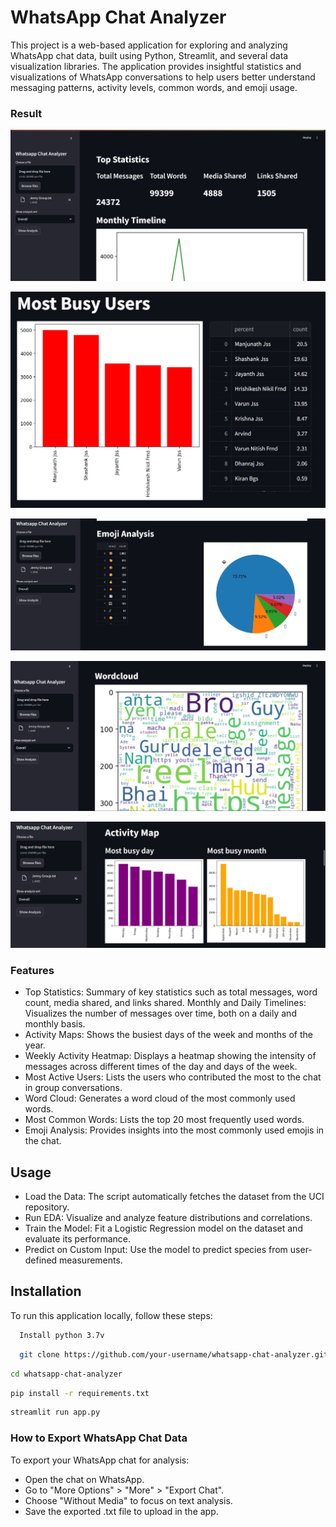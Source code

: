# WhatsApp Chat Analyzer

This project is a web-based application for exploring and analyzing WhatsApp chat data, built using Python, Streamlit, and several data visualization libraries. The application provides insightful statistics and visualizations of WhatsApp conversations to help users better understand messaging patterns, activity levels, common words, and emoji usage.

### Result
![alt text](https://github.com/Aravindraprasad/EDA-WhatsApp/blob/main/screenshots/1.jpg)

![alt text](https://github.com/Aravindraprasad/EDA-WhatsApp/blob/main/screenshots/2.jpg)

![alt text](https://github.com/Aravindraprasad/EDA-WhatsApp/blob/main/screenshots/3.jpg)

![alt text](https://github.com/Aravindraprasad/EDA-WhatsApp/blob/main/screenshots/4.jpg)

![alt text](https://github.com/Aravindraprasad/EDA-WhatsApp/blob/main/screenshots/5.jpg)


### Features

- Top Statistics: Summary of key statistics such as total messages, word count, media shared, and links shared.
Monthly and Daily Timelines: Visualizes the number of messages over time, both on a daily and monthly basis.
- Activity Maps: Shows the busiest days of the week and months of the year.
- Weekly Activity Heatmap: Displays a heatmap showing the intensity of messages across different times of the day and days of the week.
- Most Active Users: Lists the users who contributed the most to the chat in group conversations.
- Word Cloud: Generates a word cloud of the most commonly used words.
-  Most Common Words: Lists the top 20 most frequently used words.
- Emoji Analysis: Provides insights into the most commonly used emojis in the chat.

## Usage

- Load the Data: The script automatically fetches the dataset from the UCI repository.
- Run EDA: Visualize and analyze feature distributions and correlations.
- Train the Model: Fit a Logistic Regression model on the dataset and evaluate its performance.
- Predict on Custom Input: Use the model to predict species from user-defined measurements.



## Installation

To run this application locally, follow these steps:

```bash
  Install python 3.7v
```

```bash
  git clone https://github.com/your-username/whatsapp-chat-analyzer.git
```

```bash
cd whatsapp-chat-analyzer
```

```bash
pip install -r requirements.txt

```

```bash
streamlit run app.py

``` 

### How to Export WhatsApp Chat Data
To export your WhatsApp chat for analysis:

- Open the chat on WhatsApp.
- Go to "More Options" > "More" > "Export Chat".
- Choose "Without Media" to focus on text analysis.
- Save the exported .txt file to upload in the app.


